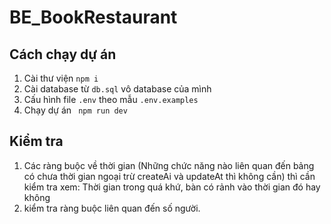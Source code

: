 # BE_BookRestaurant
## Cách chạy dự án
1. Cài thư viện ```npm i```
 2. Cài database từ ```db.sql``` vô database của mình
 3. Cấu hình file ```.env``` theo mẫu ```.env.examples```
 4. Chạy dự án ``` npm run dev```

## Kiểm tra
1. Các ràng buộc về thời gian (Những chức năng nào liên quan đến bảng có chưa thời gian ngoại trừ createAi và updateAt thì không cần) thì cần kiểm tra xem: Thời gian trong quá khứ, bàn có rảnh vào thời gian đó hay không
2. kiểm tra ràng buộc liên quan đến số người.